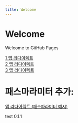 ```yaml
---
title: Welcome
---
```


# Welcome

Welcome to GitHub Pages

<a href="https://koreantuna.github.io/home">1 앱 리다이렉트</a></br>
<a href="https://koreantuna.github.io/">2 앱 리다이렉트</a></br>
<a href="https://koreantuna.github.io/details">3 앱 리다이렉트</a></br>

# 패스마라미터 추가:

[앱 리다이렉트 (패스파라미터 예시)](https://koreantuna.github.io/user/12345)

test 0.1.1

